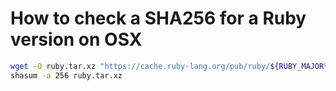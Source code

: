 # How to check a SHA256 for a Ruby version on OSX

```bash
wget -O ruby.tar.xz "https://cache.ruby-lang.org/pub/ruby/${RUBY_MAJOR%-rc}/ruby-$RUBY_VERSION.tar.xz"
shasum -a 256 ruby.tar.xz
```
